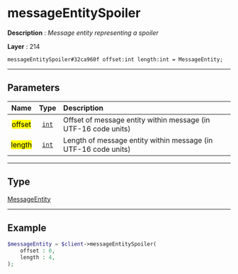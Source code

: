 # messageEntitySpoiler

**Description** : *Message entity representing a spoiler*

**Layer** : 214

```tl
messageEntitySpoiler#32ca960f offset:int length:int = MessageEntity;
```

---

## Parameters

| Name | Type | Description |
| :---: | :---: | :--- |
| <mark>offset</mark> | [`int`](type/int) | Offset of message entity within message (in UTF-16 code units) |
| <mark>length</mark> | [`int`](type/int) | Length of message entity within message (in UTF-16 code units) |

---

## Type

[MessageEntity](type/MessageEntity)

---

## Example

```php
$messageEntity = $client->messageEntitySpoiler(
	offset : 0,
	length : 4,
);
```